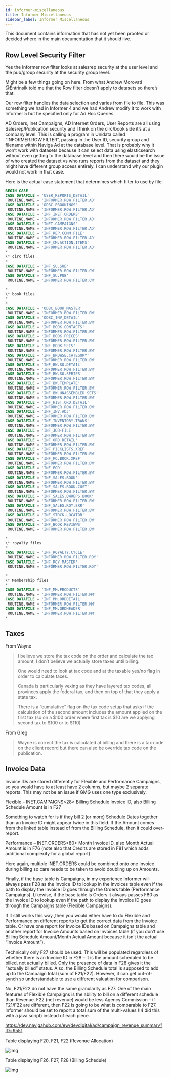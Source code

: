 ```yaml
---
id: informer-miscellaneous
title: Informer Miscellaneous
sidebar_label: Informer Miscellaneous
---
```


This document contains information that has not yet been proofed or decided where in the main documentation that it should live.

## Row Level Security Filter

Yes the Informer row filter looks at salesrep security at the user level and the pub/group security at the security group level.

Might be a few things going on here. From what Andrew Morovati @Entrinsik told me that the Row filter doesn’t apply to datasets so there’s that.

Our row filter handles the data selection and varies from file to file. This was something we had in Informer 4 and we had Andrew modify it to work with Informer 5 but he specified only for Ad Hoc Queries. 

AD Orders, Inet Campaigns, AD Internet Orders, User Reports are all using Salesrep/Publication security and I think on the circ/book side it’s at a company level. This is calling a program in Unidata called “INFORMER.ROW.FILTER”, passing in the User ID, security group and filename within Naviga Ad at the database level. That is probably why it won’t work with datasets because it can select data using elasticsearch without even getting to the database level and then there would be the issue of who created the dataset vs who runs reports from the dataset and they might have different group access entirely. I can understand why our plugin would not work in that case.

Here is the actual case statement that determines which filter to use by file:

```sql
BEGIN CASE
CASE DATAFILE = 'USER_REPORTS_DETAIL'
 ROUTINE.NAME = 'INFORMER.ROW.FILTER.AD'
CASE DATAFILE = 'ODBC_PBOOKINGS'
 ROUTINE.NAME = 'INFORMER.ROW.FILTER.AD'
CASE DATAFILE = 'INF_INET.ORDERS'
 ROUTINE.NAME = 'INFORMER.ROW.FILTER.AD'
CASE DATAFILE = 'INET.CAMPAIGNS'
 ROUTINE.NAME = 'INFORMER.ROW.FILTER.AD'
CASE DATAFILE = 'INF_REP.COMM.FILE'
 ROUTINE.NAME = 'INFORMER.ROW.FILTER.AD'
CASE DATAFILE = 'INF_CM.ACTION.ITEMS'
 ROUTINE.NAME = 'INFORMER.ROW.FILTER.AD'
*
\* circ files
*
CASE DATAFILE = 'INF_SU.SUB'
 ROUTINE.NAME = 'INFORMER.ROW.FILTER.CW'
CASE DATAFILE = 'INF_SU.PUB'
 ROUTINE.NAME = 'INFORMER.ROW.FILTER.CW'

*
\* book files
*
*
CASE DATAFILE = 'ODBC_BOOK_MASTER'
 ROUTINE.NAME = 'INFORMER.ROW.FILTER.BW'
CASE DATAFILE = 'ODBC_INV_DETAIL'
 ROUTINE.NAME = 'INFORMER.ROW.FILTER.BW'
CASE DATAFILE = 'INF_BOOK.CONTACTS'
 ROUTINE.NAME = 'INFORMER.ROW.FILTER.BW'
CASE DATAFILE = 'INF_BOOK.PRICES'
 ROUTINE.NAME = 'INFORMER.ROW.FILTER.BW'
CASE DATAFILE = 'INF_BOOK.SETS'
 ROUTINE.NAME = 'INFORMER.ROW.FILTER.BW'
CASE DATAFILE = 'INF_BROWSE.CATEGORY'
 ROUTINE.NAME = 'INFORMER.ROW.FILTER.BW'
CASE DATAFILE = 'INF_BW.SO.DETAIL'
 ROUTINE.NAME = 'INFORMER.ROW.FILTER.BW'
CASE DATAFILE = 'INF_BW.SO.SERIES'
 ROUTINE.NAME = 'INFORMER.ROW.FILTER.BW'
CASE DATAFILE = 'INF_BW.TEMPLATE'
 ROUTINE.NAME = 'INFORMER.ROW.FILTER.BW'
CASE DATAFILE = 'INF_BW.UNASSEMBLED.SETS'
 ROUTINE.NAME = 'INFORMER.ROW.FILTER.BW'
CASE DATAFILE = 'INF_HIST.ORD.DETAIL'
 ROUTINE.NAME = 'INFORMER.ROW.FILTER.BW'
CASE DATAFILE = 'INF_INV.ADJ'
 ROUTINE.NAME = 'INFORMER.ROW.FILTER.BW'
CASE DATAFILE = 'INF_INVENTORY.TRANS'
 ROUTINE.NAME = 'INFORMER.ROW.FILTER.BW'
CASE DATAFILE = 'INF_JOB-FILE'
 ROUTINE.NAME = 'INFORMER.ROW.FILTER.BW'
CASE DATAFILE = 'INF_ORD.DETAIL'
 ROUTINE.NAME = 'INFORMER.ROW.FILTER.BW'
CASE DATAFILE = 'INF_PICKLISTS.XREF'
 ROUTINE.NAME = 'INFORMER.ROW.FILTER.BW'
CASE DATAFILE = 'INF_PO.BOOK.XREF'
 ROUTINE.NAME = 'INFORMER.ROW.FILTER.BW'
CASE DATAFILE = 'INF_POD'
 ROUTINE.NAME = 'INFORMER.ROW.FILTER.BW'
CASE DATAFILE = 'INF_SALES.BOOK'
 ROUTINE.NAME = 'INFORMER.ROW.FILTER.BW'
CASE DATAFILE = 'INF_SALES.BOOK.CUST'
 ROUTINE.NAME = 'INFORMER.ROW.FILTER.BW'
CASE DATAFILE = 'INF_SALES.BWREPS.BOOK'
 ROUTINE.NAME = 'INFORMER.ROW.FILTER.BW'
CASE DATAFILE = 'INF_SALES.ROY.ERR'
 ROUTINE.NAME = 'INFORMER.ROW.FILTER.BW'
CASE DATAFILE = 'INF_STOCK.LOCATOR'
 ROUTINE.NAME = 'INFORMER.ROW.FILTER.BW'
CASE DATAFILE = 'INF_BOOK.REVIEWS'
 ROUTINE.NAME = 'INFORMER.ROW.FILTER.BW'

*
\* royalty files
*
CASE DATAFILE = 'INF_ROYALTY.CYCLE'
 ROUTINE.NAME = 'INFORMER.ROW.FILTER.ROY'
CASE DATAFILE = 'INF_ROY.MASTER'
 ROUTINE.NAME = 'INFORMER.ROW.FILTER.ROY'

*
\* Membership files
*
CASE DATAFILE = 'INF_MM.PRODUCTS'
 ROUTINE.NAME = 'INFORMER.ROW.FILTER.MM'
CASE DATAFILE = 'INF_MM.ORDDETAIL'
 ROUTINE.NAME = 'INFORMER.ROW.FILTER.MM'
CASE DATAFILE = 'INF_MM.ORDHEADER'
 ROUTINE.NAME = 'INFORMER.ROW.FILTER.MM'
*
```

## Taxes

From Wayne

> I believe we store the tax code on the order and calculate the tax amount, I don’t believe we actually store taxes until billing. 
>
> One would need to look at tax code and at the taxable yes/no flag in order to calculate taxes.
>
> Canada is particularly vexing as they have layered tax codes, all provinces apply the federal tax, and then on top of that they apply a state tax.
>
> There is a “cumulative” flag on the tax code setup that asks if the calculation of the second amount includes the amount applied on the first tax (so on a $100 order where first tax is $10 are we applying second tax to $100 or to $110)

From Greg

> Wayne is correct the tax is calculated at billing and there is a tax code on the client record but there can also be override tax code on the publication.



## Invoice Data

Invoice IDs are stored differently for Flexible and Performance Campaigns, so you would have to at least have 2 columns, but maybe 2 separate reports. This may not be an issue if GMG uses one type exclusively.

Flexible – INET.CAMPAIGNS<28> Billing Schedule Invoice ID, also Billing Schedule Amount is in F27

Something to watch for is if they bill 2 (or more) Schedule Dates together than an Invoice ID might appear twice in this field. If the Amount comes from the linked table instead of from the Billing Schedule, then it could over-report.

 

Performance – INET.ORDERS<80> Month Invoice ID, also Month Actual Amount is in F76 (note also that Credits are stored in F81 which adds additional complexity for a global report)

Here again, multiple INET.ORDERS could be combined onto one Invoice during billing so care needs to be taken to avoid doubling up on Amounts.

 

Finally, if the base table is Campaigns, in my experience Informer will always pass F28 as the Invoice ID to lookup in the Invoices table even if the path to display the Invoice ID goes through the Orders table (Performance Campaigns). Likewise, if the base table is Orders it always passes F80 as the Invoice ID to lookup even if the path to display the Invoice ID goes through the Campaigns table (Flexible Campaigns). 

 

If it still works this way ,then you would either have to do Flexible and Performance on different reports to get the correct data from the Invoice table. Or have one report for Invoice IDs based on Campaigns table and another report for Invoice Amounts based on Invoices table (if you don’t use Billing Schedule Amount/Month Actual Amount because it isn’t the actual “Invoice Amount”).



Technically only F27 should be used. This will be populated regardless of whether there is an Invoice ID in F28 – it is the amount scheduled to be billed, not actually billed. Only the presence of data in F28 gives it the “actually billed” status. Also, the Billing Schedule total is supposed to add up to the Campaign total (sum of F21/F22). However, it can get out-of-synch so understandable to use a different valuation for comparison.

 

No, F21/F22 do not have the same granularity as F27. One of the main features of Flexible Campaigns is the ability to bill on a different schedule than Revenue. F22 (net revenue) would be less Agency Commission – if F21/F22 are different, then F22 is going to be what is comparable to F27. Informer should be set to report a total sum of the multi-values (I4 did this with a java script) instead of each piece.

 

https://dev.navigahub.com/ew/devdigital/ad/campaign_revenue_summary?ID=9551

Table displaying F20, F21, F22 (Revenue Allocation)

![img](C:\Users\mark.mccoid\Documents\AnalytixDevelopment\naviga-analytics-docs\docs\informer\images\misc_002.gif)

 

Table displaying F26, F27, F28 (Billing Schedule)

![img](C:\Users\mark.mccoid\Documents\AnalytixDevelopment\naviga-analytics-docs\docs\informer\images\misc_001.gif)
